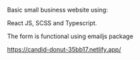 Basic small business website using:

React JS, SCSS and Typescript.

The form is functional using emailjs package

https://candid-donut-35bb17.netlify.app/

